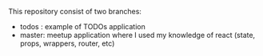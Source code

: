This repository consist of two branches:
- todos : example of TODOs application
- master: meetup application where I used my knowledge of react (state, props, wrappers, router, etc)
